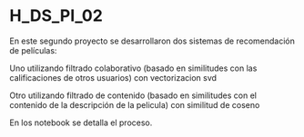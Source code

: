 # H_DS_PI_02

En este segundo proyecto se desarrollaron dos sistemas de recomendación de películas: 

Uno utilizando filtrado colaborativo (basado en similitudes con las calificaciones de otros usuarios) con vectorizacion svd

Otro utilizando filtrado de contenido (basado en similitudes con el contenido de la descripción de la pelicula) con similitud de coseno

En los notebook se detalla el proceso. 

